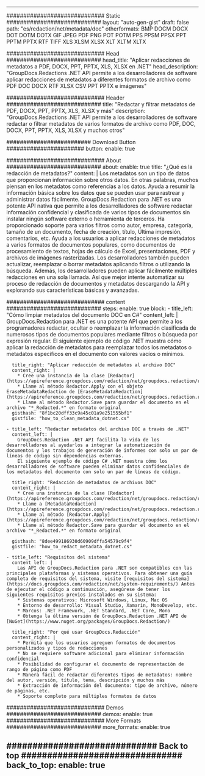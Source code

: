 
---
############################# Static ############################
layout: "auto-gen-gist" 
draft: false
path: "es/redaction/net/metadata/doc"
otherformats: BMP DOCM DOCX DOT DOTM DOTX GIF JPEG PDF PNG POT POTM PPS PPSM PPSX PPT PPTM PPTX RTF TIFF XLS XLSM XLSX XLT XLTM XLTX  

############################# Head ############################
head_title: "Aplicar redacciones de metadatos a PDF, DOCX, PPT, PPTX, XLS, XLSX en .NET"
head_description: "GroupDocs.Redactions .NET API permite a los desarrolladores de software aplicar redacciones de metadatos a diferentes formatos de archivo como PDF DOC DOCX RTF XLSX CSV PPT PPTX e imágenes"

############################# Header ############################
title: "Redactar y filtrar metadatos de PDF, DOCX, PPT, PPTX, XLS, XLSX y más"
description: "GroupDocs.Redactions .NET API permite a los desarrolladores de software redactar o filtrar metadatos de varios formatos de archivo como PDF, DOC, DOCX, PPT, PPTX, XLS, XLSX y muchos otros"

######################### Download Button #######################
button:
    enable: true

############################# About ############################
about:
    enable: true
    title: "¿Qué es la redacción de metadatos?"
    content: |
        Los metadatos son un tipo de datos que proporcionan información sobre otros datos. En otras palabras, muchos piensan en los metadatos como referencias a los datos. Ayuda a resumir la información básica sobre los datos que se pueden usar para rastrear y administrar datos fácilmente. GroupDocs.Redaction para .NET es una potente API nativa que permite a los desarrolladores de software redactar información confidencial y clasificada de varios tipos de documentos sin instalar ningún software externo o herramienta de terceros. Ha proporcionado soporte para varios filtros como autor, empresa, categoría, tamaño de un documento, fecha de creación, título, Última impresión, comentarios, etc. Ayuda a los usuarios a aplicar redacciones de metadatos a varios formatos de documentos populares, como documentos de procesamiento de textos, hojas de cálculo de Excel, presentaciones, PDF y archivos de imágenes rasterizadas. Los desarrolladores también pueden actualizar, reemplazar o borrar metadatos aplicando filtros o utilizando la búsqueda. Además, los desarrolladores pueden aplicar fácilmente múltiples redacciones en una sola llamada. Así que mejor intente automatizar su proceso de redacción de documentos y metadatos descargando la API y explorando sus características básicas y avanzadas.

############################# content ############################
steps:
    enable: true
    block:
    - title_left: "Cómo limpiar metadatos del documento DOC en C#"
      content_left: |
        GroupDocs.Redaction para .NET es una potente API que permite a los programadores redactar, ocultar o reemplazar la información clasificada de numerosos tipos de documentos populares mediante filtros o búsqueda por expresión regular.
        El siguiente ejemplo de código .NET muestra cómo aplicar la redacción de metadatos para reemplazar todos los metadatos o metadatos específicos en el documento con valores vacíos o mínimos.

      title_right: "Aplicar redacción de metadatos al archivo DOC"
      content_right: |
        * Cree una instancia de la clase [Redactor](https://apireference.groupdocs.com/redaction/net/groupdocs.redaction/redactor)
        * Llame al método Redactor.Apply con el objeto EraseMetadataRedaction de [EraseMetadataRedaction](https://apireference.groupdocs.com/redaction/net/groupdocs.redaction.redactions/erasemetadataredaction)
        * Llame al método Redactor.Save para guardar el documento en el archivo "*_Redacted.*" en formato original        
      gisthash: "8f1bc20dff33c9a45c01a9e251555bf1"
      gistfile: "how_to_clean_metadata_dotnet.cs"

    - title_left: "Redactar metadatos del archivo DOC a través de .NET"
      content_left: |
        GroupDocs.Redaction .NET API facilita la vida de los desarrolladores al ayudarlos a integrar la automatización de documentos y los trabajos de generación de informes con solo un par de líneas de código sin dependencias externas.
        El siguiente ejemplo de código C# .NET muestra cómo los desarrolladores de software pueden eliminar datos confidenciales de los metadatos del documento con solo un par de líneas de código.
        
      title_right: "Redacción de metadatos de archivos DOC"
      content_right: |
        * Cree una instancia de la clase [Redactor](https://apireference.groupdocs.com/redaction/net/groupdocs.redaction/redactor)
        * Llame a [MetadataRedaction](https://apireference.groupdocs.com/redaction/net/groupdocs.redaction.redactions/metadataredaction)
        * Llame al método [Redactor.Apply](https://apireference.groupdocs.com/redaction/net/groupdocs.redaction/redactor/methods/apply/index) 
        * Llame al método Redactor.Save para guardar el documento en el archivo "*_Redacted.*" en formato original
        
      gisthash: "8dee499186930d60909dffa54579c9f4"
      gistfile: "how_to_redact_metadata_dotnet.cs"

    - title_left: "Requisitos del sistema"
      content_left: |
        Las API de GroupDocs.Redaction para .NET son compatibles con las principales plataformas y sistemas operativos. Para obtener una guía completa de requisitos del sistema, visite [requisitos del sistema](https://docs.groupdocs.com/redaction/net/system-requirements/) Antes de ejecutar el código a continuación, asegúrese de tener los siguientes requisitos previos instalados en su sistema:
        * Sistemas operativos: Microsoft Windows, Linux, Mac OS
        * Entorno de desarrollo: Visual Studio, Xamarin, MonoDevelop, etc.
        * Marcos: .NET Framework, .NET Standard, .NET Core, Mono
        * Obtenga la última versión de GroupDocs.Redaction .NET API de [NuGet](https://www.nuget.org/packages/GroupDocs.Redaction/)
        
      title_right: "Por qué usar GroupDocs.Redacción"
      content_right: |
        * Permita que los usuarios agreguen formatos de documentos personalizados y tipos de redacciones
        * No se requiere software adicional para eliminar información confidencial
        * Posibilidad de configurar el documento de representación de rango de página como PDF
        * Manera fácil de redactar diferentes tipos de metadatos: nombre del autor, versión, título, tema, descripción y muchos más
        * Extracción de información del documento: tipo de archivo, número de páginas, etc.
        * Soporte completo para múltiples formatos de datos

############################# Demos ############################
demos:
    enable: true
############################# More Formats ############################
more_formats:
    enable: true

############################# Back to top ###############################
back_to_top:
    enable: true
---